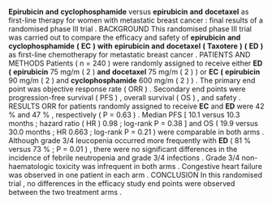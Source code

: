 **Epirubicin** **and** **cyclophosphamide** versus **epirubicin** **and** **docetaxel** as first-line therapy for women with metastatic breast cancer : final results of a randomised phase III trial . BACKGROUND This randomised phase III trial was carried out to compare the efficacy and safety of **epirubicin** **and** **cyclophosphamide** **(** **EC** **)** **with** **epirubicin** **and** **docetaxel** **(** **Taxotere** **)** **(** **ED** **)** as first-line chemotherapy for metastatic breast cancer . PATIENTS AND METHODS Patients ( n = 240 ) were randomly assigned to receive either **ED** **(** **epirubicin** 75 mg/m ( 2 ) **and** **docetaxel** 75 mg/m ( 2 ) ) or **EC** **(** **epirubicin** 90 mg/m ( 2 ) and **cyclophosphamide** 600 mg/m ( 2 ) ) . The primary end point was objective response rate ( ORR ) . Secondary end points were progression-free survival ( PFS ) , overall survival ( OS ) , and safety . RESULTS ORR for patients randomly assigned to receive **EC** and **ED** were 42 % and 47 % , respectively ( P = 0.63 ) . Median PFS [ 10.1 versus 10.3 months ; hazard ratio ( HR ) 0.98 ; log-rank P = 0.38 ] and OS ( 19.9 versus 30.0 months ; HR 0.663 ; log-rank P = 0.21 ) were comparable in both arms . Although grade 3/4 leucopenia occurred more frequently with **ED** ( 81 % versus 73 % ; P = 0.01 ) , there were no significant differences in the incidence of febrile neutropenia and grade 3/4 infections . Grade 3/4 non-haematologic toxicity was infrequent in both arms . Congestive heart failure was observed in one patient in each arm . CONCLUSION In this randomised trial , no differences in the efficacy study end points were observed between the two treatment arms . 